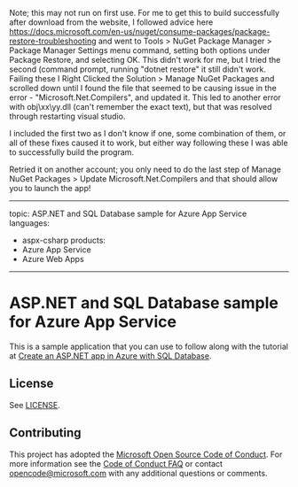 Note; this may not run on first use.
For me to get this to build successfully after download from the website, I followed advice here https://docs.microsoft.com/en-us/nuget/consume-packages/package-restore-troubleshooting and went to Tools > NuGet Package Manager > Package Manager Settings menu command, setting both options under Package Restore, and selecting OK. This didn't work for me, but I tried the second (command prompt, running "dotnet restore" it still didn't work. Failing these I Right Clicked the Solution > Manage NuGet Packages and scrolled down until I found the file that seemed to be causing issue in the error - "Microsoft.Net.Compilers", and updated it. This led to another error with obj\xx\yy.dll (can't remember the exact text), but that was resolved through restarting visual studio.

I included the first two as I don't know if one, some combination of them, or all of these fixes caused it to work, but either way following these I was able to successfully build the program.

Retried it on another account; you only need to do the last step of Manage NuGet Packages > Update Microsoft.Net.Compilers and that should allow you to launch the app!

---
topic: ASP.NET and SQL Database sample for Azure App Service
languages:
  - aspx-csharp
products:
  - Azure App Service
  - Azure Web Apps
---

# ASP.NET and SQL Database sample for Azure App Service

This is a sample application that you can use to follow along with the tutorial at 
[Create an ASP.NET app in Azure with SQL Database](https://docs.microsoft.com/en-us/azure/app-service-web/app-service-web-tutorial-dotnet-sqldatabase/). 

## License

See [LICENSE](LICENSE).

## Contributing

This project has adopted the [Microsoft Open Source Code of Conduct](https://opensource.microsoft.com/codeofconduct/). For more information see the [Code of Conduct FAQ](https://opensource.microsoft.com/codeofconduct/faq/) or contact [opencode@microsoft.com](mailto:opencode@microsoft.com) with any additional questions or comments.
  
